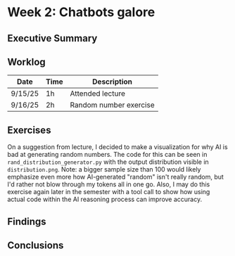 # Week 2: Chatbots galore

## Executive Summary

## Worklog

<!-- Note that this "table" was mostly generated with a VSCode extension that attempts to make all markdown table cells the same size, hence the strange formatting. I strongly recommend reading this report with something that actually renders the markdown instead of attempting to parse this mess visually. -->

| Date    | Time | Description            |
| ------- | ---- | ---------------------- |
| 9/15/25 | 1h   | Attended lecture       |
| 9/16/25 | 2h   | Random number exercise |

## Exercises

On a suggestion from lecture, I decided to make a visualization for why AI is bad at generating random numbers. The code for this can be seen in `rand_distribution_generator.py` with the output distribution visible in `distribution.png`. Note: a bigger sample size than 100 would likely emphasize even more how AI-generated "random" isn't really random, but I'd rather not blow through my tokens all in one go. Also, I may do this exercise again later in the semester with a tool call to show how using actual code within the AI reasoning process can improve accuracy.

## Findings

## Conclusions
